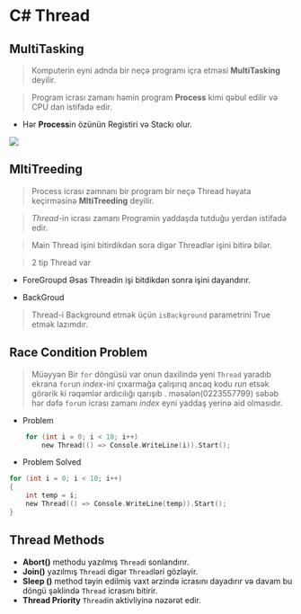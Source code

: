 # C# Thread

  

## MultiTasking

> Komputerin eyni adnda bir neçə programı içra etməsi **MultiTasking** deyilir.

> Program icrası zamanı həmin program **Process** kimi qəbul edilir və CPU dan istifadə edir.

- Hər **Process**in özünün Registiri və Stackı olur.

  
  

<img  src="https://miro.medium.com/max/723/1*IT1r2bMD5n_d1xlmsrmudw.png">

  
  

## MltiTreeding

> Process icrası zamnanı bir program bir neçə Thread həyata keçirməsinə **MltiTreeding** deyilir.

>  _Thread_-in icrası zamanı Programin yaddaşda tutduğu yerdən istifadə edir.

> Main Thread işini bitirdikdən sora digər Threadlər işini bitirə bilər.

> 2 tip Thread var

- ForeGroupd Əsas Threadin işi bitdikdən sonra işini dayandırır.

- BackGroud

> Thread-i Background etmək üçün `isBackground` parametrini True etmək lazımdır.

  

## Race Condition Problem

> Müəyyən Bir `for` döngüsü var onun daxilində yeni `Thread` yaradıb ekrana `for`un _index_-ini çıxarmağa çalışırıq ancaq kodu _run_ etsək görərik ki rəqəmlər ardıcılığı qarışıb . məsələn(0223557799) səbəb hər dəfə `for`un  icrası zamanı _index_ eyni yaddaş yerinə aid olmasıdır.

  
- Problem
```c
	for (int i = 0; i < 10; i++) 
		new Thread(() => Console.WriteLine(i)).Start();
```
- Problem Solved
```c
for (int i = 0; i < 10; i++)
{
	int temp = i;
	new Thread(() => Console.WriteLine(temp)).Start();
}
```
## Thread Methods
- **Abort()**  methodu yazılmış `Thread`i  sonlandırır.
- **Join()**   yazılmış `Thread`i digər `Thread`ləri gözləyir.
- **Sleep ()**  method təyin edilmiş vaxt ərzində icrasını dayadırır və davam bu döngü şəklində `Thread` icrasını bitirir.
- **Thread Priority** `Thread`in aktivliyinə nəzərət edir.






